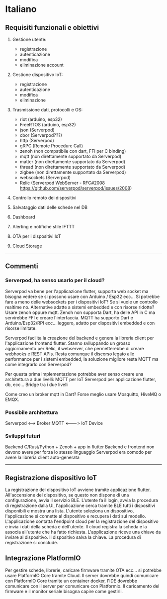# Italiano

## Requisiti funzionali e obiettivi

1) Gestione utente:
    - registrazione
    - autenticazione
    - modifica
    - eliminazione account

2) Gestione dispositivo IoT:
    - registrazione
    - autenticazione
    - modifica
    - eliminazione

3) Trasmissione dati, protocolli e OS:
    - riot (arduino, esp32)
    - FreeRTOS (arduino, esp32)
    - json (Serverpod)
    - cbor (Serverpod???)
    - http (Serverpod)
    - gRPC (Remote Procedure Call)
    - zenoh (non compatibile con dart, FFI per C binding)
    - mqtt (non direttamente supportato da Serverpod)
    - matter (non direttamente supportato da Serverpod)
    - thread (non direttamente supportato da Serverpod)
    - zigbee (non direttamente supportato da Serverpod)
    - websockets (Serverpod)
    - Relic (Serverpod WebServer - RFC#2008 <https://github.com/serverpod/serverpod/issues/2008>)

4) Controllo remoto dei dispositivi

5) Salvataggio dati delle schede nel DB

6) Dashboard

7) Alerting e notifiche stile IFTTT

8) OTA per i dispositivi IoT

9) Cloud Storage

---

## Commenti

### Serverpod, ha senso usarlo per il cloud?

Serverpod va bene per l'applicazione flutter, supporta web socket ma bisogna vedere se si possono usare con Arduino / Esp32 ecc...
Si potrebbe fare a meno delle websockets per i dispositivi IoT? Se si vuole un controllo realtime no.
Alternative adatte a sistemi embedded e con risorse ridotte? Usare zenoh oppure mqtt.
Zenoh non supporta Dart, ha delle API in C ma servirebbe FFI e creare l'interfaccia.
MQTT ha supporto Dart e Arduino/Esp32/RPI ecc... leggero, adatto per dispositivi embedded e con risorse limitate.

Serverpod facilita la creazione del backend e genera la libreria client per l'applicazione frontend flutter.
Stanno sviluppando un grosso aggiornamento per Relic, il webserver, che permetterebbe di creare webhooks e REST APIs.
Resta comunque il discorso legato alle performance per i sistemi embedded, la soluzione migliore resta MQTT ma come integrarlo con Serverpod?

Per questa prima implementazione potrebbe aver senso creare una architettura a due livelli:
MQTT per IoT
Serverpod per applicazione flutter, db, ecc...
Bridge tra i due livelli

Come creo un broker mqtt in Dart?
Forse meglio usare Mosquitto, HiveMQ o EMQX.

### Possibile architettura

Serverpod <--> Broker MQTT <---> IoT Device

### Sviluppi futuri

Backend C/Rust/Python + Zenoh + app in flutter
Backend e frontend non devono avere per forza lo stesso linguaggio
Serverpod era comodo per avere la libreria client auto-generata

---

## Registrazione dispositivo IoT

La registrazione del dispositivo IoT avviene tramite applicazione flutter.
All'accensione del dispositivo, se questo non dispone di una configurazione, avvia il servizio BLE.
L'utente fa il login, avvia la procedura di registrazione dalla UI, l'applicazione cerca tramite BLE tutti i dispositivi disponibili e mostra una lista.
L'utente seleziona un dispositivo, l'applicazione si connette al dispositivo e recupera i dati sul modello.
L'applicazione contatta l'endpoint cloud per la registrazione del dispositivo e invia i dati della scheda e dell'utente.
Il cloud registra la scheda e la associa all'utente che ha fatto richiesta.
L'applicazione riceve una chiave da inviare al dispositivo.
Il dispositivo salva la chiave.
La procedura di registrazione si conclude.

## Integrazione PlatformIO

Per gestire schede, librerie, caricare firmware tramite OTA ecc... si potrebbe usare PlatformIO Core tramite Cloud. Il server dovrebbe quindi comunicare con PlatformIO Core tramite un container docker, l'IDE dovrebbe comunicare con il server per comunicare con Platformio. Il caricamento del firmware e il monitor seriale bisogna capire come gestirli.
